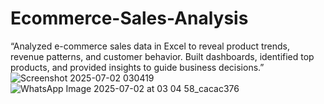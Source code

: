 # Ecommerce-Sales-Analysis
“Analyzed e-commerce sales data in Excel to reveal product trends, revenue patterns, and customer behavior. Built dashboards, identified top products, and provided insights to guide business decisions.”
![Screenshot 2025-07-02 030419](https://github.com/user-attachments/assets/2709fac4-14ea-420b-8ec1-1ee717cde871)
![WhatsApp Image 2025-07-02 at 03 04 58_cacac376](https://github.com/user-attachments/assets/967849f7-afc2-41c9-8666-07ed6ce1b8ba)
